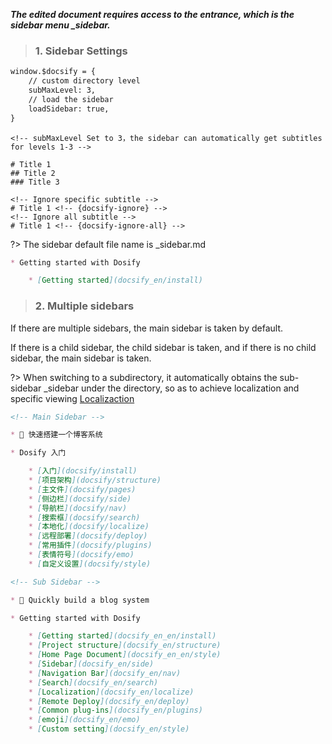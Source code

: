 <!-- 侧边栏 -->

***The edited document requires access to the entrance, which is the sidebar menu _sidebar.***

> ### 1. Sidebar Settings


```index.html
window.$docsify = {
    // custom directory level
    subMaxLevel: 3,
    // load the sidebar
    loadSidebar: true,
}
```

```MD
<!-- subMaxLevel Set to 3，the sidebar can automatically get subtitles for levels 1-3 -->

# Title 1
## Title 2
### Title 3

<!-- Ignore specific subtitle -->
# Title 1 <!-- {docsify-ignore} -->
<!-- Ignore all subtitle -->
# Title 1 <!-- {docsify-ignore-all} -->
```

?> The sidebar default file name is _sidebar.md


```docsifyBlog/_sidebar.md 
* Getting started with Dosify

    * [Getting started](docsify_en/install)
```

> ### 2. Multiple sidebars

If there are multiple sidebars, the main sidebar is taken by default.

If there is a child sidebar, the child sidebar is taken, and if there is no child sidebar, the main sidebar is taken.

?> When switching to a subdirectory, it automatically obtains the sub-sidebar _sidebar under the directory, so as to achieve localization and specific viewing [Localizaction](/docsify/localize)


```docsifyBlog/_sidebar.md
<!-- Main Sidebar -->

* 🌻 快速搭建一个博客系统

* Dosify 入门

    * [入门](docsify/install)
    * [项目架构](docsify/structure)
    * [主文件](docsify/pages)
    * [侧边栏](docsify/side)
    * [导航栏](docsify/nav)
    * [搜索框](docsify/search)
    * [本地化](docsify/localize)
    * [远程部署](docsify/deploy)
    * [常用插件](docsify/plugins)
    * [表情符号](docsify/emo)
    * [自定义设置](docsify/style)

```


```docsifyBlog/docsify_en/_sidebar.md
<!-- Sub Sidebar -->

* 🌻 Quickly build a blog system

* Getting started with Dosify

    * [Getting started](docsify_en_en/install)
    * [Project structure](docsify_en/structure)
    * [Home Page Document](docsify_en_en/style)
    * [Sidebar](docsify_en/side)
    * [Navigation Bar](docsify_en/nav)
    * [Search](docsify_en/search)
    * [Localization](docsify_en/localize)
    * [Remote Deploy](docsify_en/deploy)
    * [Common plug-ins](docsify_en/plugins)
    * [emoji](docsify_en/emo)
    * [Custom setting](docsify_en/style)
```